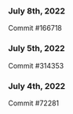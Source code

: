 ### July 8th, 2022

Commit #166718

### July 5th, 2022

Commit #314353


### July 4th, 2022

Commit #72281
